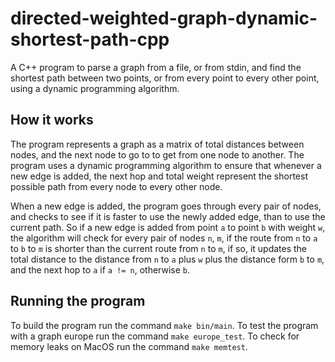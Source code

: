 # directed-weighted-graph-dynamic-shortest-path-cpp
A C++ program to parse a graph from a file, or from stdin, and find the shortest path between two points, or from every point to every other point, using a dynamic programming algorithm.


## How it works

The program represents a graph as a matrix of total distances between nodes, and the next node to go to to get from one node to another. The program uses a dynamic programming algorithm to ensure that whenever a new edge is added, the next hop and total weight represent the shortest possible path from every node to every other node.

When a new edge is added, the program goes through every pair of nodes, and checks to see if it is faster to use the newly added edge, than to use the current path. So if a new edge is added from point `a` to point `b` with weight `w`, the algorithm will check for every pair of nodes `n`, `m`, if the route from `n` to `a` to `b` to `m` is shorter than the current route from `n` to `m`, if so, it updates the total distance to the distance from `n` to `a` plus `w` plus the distance form `b` to `m`, and the next hop to `a` if `a != n`, otherwise `b`.

## Running the program

To build the program run the command `make bin/main`.
To test the program with a graph europe run the command `make europe_test`.
To check for memory leaks on MacOS run the command `make memtest`.
